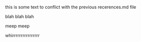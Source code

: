 this is some text to conflict with the previous recerences.md file

blah blah blah

meep meep

whirrrrrrrrrrrrrrrr

